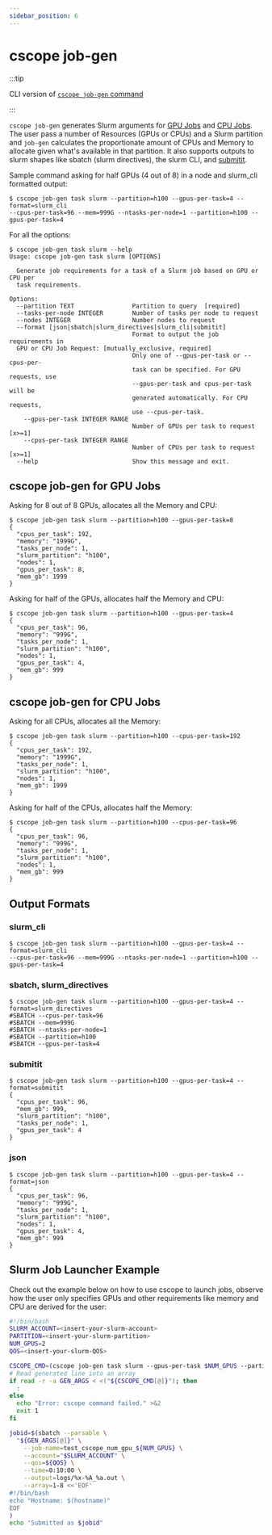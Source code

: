 ```yaml
---
sidebar_position: 6
---
```


# cscope job-gen

:::tip

CLI version of [`cscope job-gen` command](../py_lib/job-gen-task-slurm)

:::

`cscope job-gen` generates Slurm arguments for [GPU Jobs](#cscope-job-gen-for-gpu-jobs) and [CPU Jobs](#cscope-job-gen-for-cpu-jobs). The user pass a number of Resources (GPUs or CPUs) and a Slurm partition and `job-gen` calculates the proportionate amount of CPUs and Memory to allocate given what's available in that partition. It also supports outputs to slurm shapes like sbatch (slurm directives), the slurm CLI, and [submitit](https://github.com/facebookincubator/submitit/). 

Sample command asking for half GPUs (4 out of 8) in a node and slurm_cli formatted output:

```
$ cscope job-gen task slurm --partition=h100 --gpus-per-task=4 --format=slurm_cli
--cpus-per-task=96 --mem=999G --ntasks-per-node=1 --partition=h100 --gpus-per-task=4
```

For all the options:

```shell
$ cscope job-gen task slurm --help
Usage: cscope job-gen task slurm [OPTIONS]

  Generate job requirements for a task of a Slurm job based on GPU or CPU per
  task requirements.

Options:
  --partition TEXT                Partition to query  [required]
  --tasks-per-node INTEGER        Number of tasks per node to request
  --nodes INTEGER                 Number nodes to request
  --format [json|sbatch|slurm_directives|slurm_cli|submitit]
                                  Format to output the job requirements in
  GPU or CPU Job Request: [mutually_exclusive, required]
                                  Only one of --gpus-per-task or --cpus-per-
                                  task can be specified. For GPU requests, use
                                  --gpus-per-task and cpus-per-task will be
                                  generated automatically. For CPU requests,
                                  use --cpus-per-task.
    --gpus-per-task INTEGER RANGE
                                  Number of GPUs per task to request  [x>=1]
    --cpus-per-task INTEGER RANGE
                                  Number of CPUs per task to request  [x>=1]
  --help                          Show this message and exit.
```

## cscope job-gen for GPU Jobs

Asking for 8 out of 8 GPUs, allocates all the Memory and CPU:
```shell
$ cscope job-gen task slurm --partition=h100 --gpus-per-task=8
{
  "cpus_per_task": 192,
  "memory": "1999G",
  "tasks_per_node": 1,
  "slurm_partition": "h100",
  "nodes": 1,
  "gpus_per_task": 8,
  "mem_gb": 1999
}
```

Asking for half of the GPUs, allocates half the Memory and CPU:
```shell
$ cscope job-gen task slurm --partition=h100 --gpus-per-task=4
{
  "cpus_per_task": 96,
  "memory": "999G",
  "tasks_per_node": 1,
  "slurm_partition": "h100",
  "nodes": 1,
  "gpus_per_task": 4,
  "mem_gb": 999
}
```


## cscope job-gen for CPU Jobs

Asking for all CPUs, allocates all the Memory:
```shell
$ cscope job-gen task slurm --partition=h100 --cpus-per-task=192
{
  "cpus_per_task": 192,
  "memory": "1999G",
  "tasks_per_node": 1,
  "slurm_partition": "h100",
  "nodes": 1,
  "mem_gb": 1999
}
```

Asking for half of  the CPUs, allocates half the Memory:
```shell
$ cscope job-gen task slurm --partition=h100 --cpus-per-task=96
{
  "cpus_per_task": 96,
  "memory": "999G",
  "tasks_per_node": 1,
  "slurm_partition": "h100",
  "nodes": 1,
  "mem_gb": 999
}
```

## Output Formats

### slurm_cli

```shell
$ cscope job-gen task slurm --partition=h100 --gpus-per-task=4 --format=slurm_cli
--cpus-per-task=96 --mem=999G --ntasks-per-node=1 --partition=h100 --gpus-per-task=4
```

### sbatch, slurm_directives

```shell
$ cscope job-gen task slurm --partition=h100 --gpus-per-task=4 --format=slurm_directives
#SBATCH --cpus-per-task=96
#SBATCH --mem=999G
#SBATCH --ntasks-per-node=1
#SBATCH --partition=h100
#SBATCH --gpus-per-task=4
```

### submitit

```shell
$ cscope job-gen task slurm --partition=h100 --gpus-per-task=4 --format=submitit
{
  "cpus_per_task": 96,
  "mem_gb": 999,
  "slurm_partition": "h100",
  "tasks_per_node": 1,
  "gpus_per_task": 4
}
```

### json

```shell
$ cscope job-gen task slurm --partition=h100 --gpus-per-task=4 --format=json
{
  "cpus_per_task": 96,
  "memory": "999G",
  "tasks_per_node": 1,
  "slurm_partition": "h100",
  "nodes": 1,
  "gpus_per_task": 4,
  "mem_gb": 999
}
```

## Slurm Job Launcher Example

Check out the example below on how to use cscope to launch jobs, observe how the user only specifies GPUs and other requirements like memory and CPU are derived for the user:

```bash
#!/bin/bash
SLURM_ACCOUNT=<insert-your-slurm-account>
PARTITION=<insert-your-slurm-partition>
NUM_GPUS=2
QOS=<insert-your-slurm-QOS>

CSCOPE_CMD=(cscope job-gen task slurm --gpus-per-task $NUM_GPUS --partition "$PARTITION" --nodes=1 --format slurm_cli)
# Read generated line into an array
if read -r -a GEN_ARGS < <("${CSCOPE_CMD[@]}"); then
  :
else
  echo "Error: cscope command failed." >&2
  exit 1
fi

jobid=$(sbatch --parsable \
  "${GEN_ARGS[@]}" \
    --job-name=test_cscope_num_gpu_${NUM_GPUS} \
    --account="$SLURM_ACCOUNT" \
    --qos=${QOS} \
    --time=0:10:00 \
    --output=logs/%x-%A_%a.out \
    --array=1-8 <<'EOF'
#!/bin/bash
echo "Hostname: $(hostname)"
EOF
)
echo "Submitted as $jobid"
```